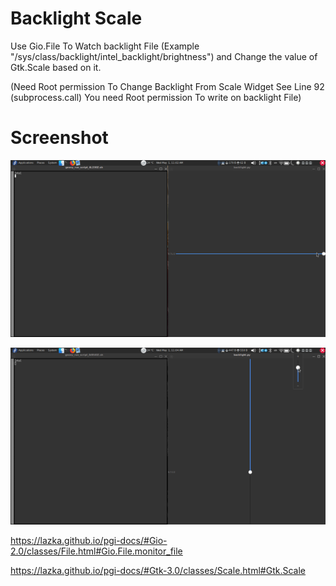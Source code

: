 # Backlight Scale

Use Gio.File To Watch backlight File (Example "/sys/class/backlight/intel_backlight/brightness") and Change the value of Gtk.Scale based on it.

(Need Root permission To Change Backlight From Scale Widget See Line 92 (subprocess.call) You need Root permission To write on backlight File)

# Screenshot

![Alt text](https://raw.githubusercontent.com/yucefsourani/pygi-examples/master/backlight_gio_file_monitor__and_scale/e1.jpg "Screenshot")


![Alt text](https://raw.githubusercontent.com/yucefsourani/pygi-examples/master/backlight_gio_file_monitor__and_scale/e2.jpg "Screenshot")


https://lazka.github.io/pgi-docs/#Gio-2.0/classes/File.html#Gio.File.monitor_file

https://lazka.github.io/pgi-docs/#Gtk-3.0/classes/Scale.html#Gtk.Scale


